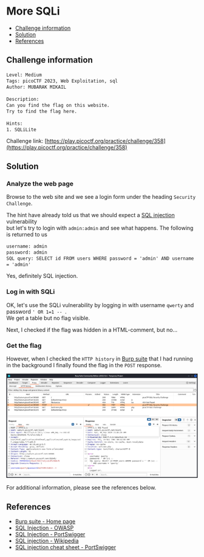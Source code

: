 # More SQLi

- [Challenge information](#challenge-information)
- [Solution](#solution)
- [References](#references)

## Challenge information

```text
Level: Medium
Tags: picoCTF 2023, Web Exploitation, sql
Author: MUBARAK MIKAIL

Description:
Can you find the flag on this website.
Try to find the flag here.

Hints:
1. SQLiLite
```

Challenge link: [https://play.picoctf.org/practice/challenge/358](https://play.picoctf.org/practice/challenge/358)

## Solution

### Analyze the web page

Browse to the web site and we see a login form under the heading `Security Challenge`.  

The hint have already told us that we should expect a [SQL injection](https://en.wikipedia.org/wiki/SQL_injection) vulnerability  
but let's try to login with `admin:admin` and see what happens. The following is returned to us

```text
username: admin
password: admin
SQL query: SELECT id FROM users WHERE password = 'admin' AND username = 'admin'
```

Yes, definitely SQL injection.

### Log in with SQLi

OK, let's use the SQLi vulnerability by logging in with username `qwerty` and password `' OR 1=1 -- `.  
We get a table but no flag visible.

Next, I checked if the flag was hidden in a HTML-comment, but no...

### Get the flag

However, when I checked the `HTTP history` in [Burp suite](https://portswigger.net/burp) that I had running in the background I finally found the flag in the `POST` response.

![HTTP history in Burp Suite](More_SQLi_in_Burp_Suite.png)

For additional information, please see the references below.

## References

- [Burp suite - Home page](https://portswigger.net/burp)
- [SQL Injection - OWASP](https://owasp.org/www-community/attacks/SQL_Injection)
- [SQL Injection - PortSwigger](https://portswigger.net/web-security/sql-injection)
- [SQL injection - Wikipedia](https://en.wikipedia.org/wiki/SQL_injection)
- [SQL injection cheat sheet - PortSwigger](https://portswigger.net/web-security/sql-injection/cheat-sheet)
